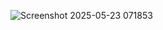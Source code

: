 
![Screenshot 2025-05-23 071853](https://github.com/user-attachments/assets/12f4e3c2-a1b9-4cd3-bb32-1b1ff4d8fc80)
